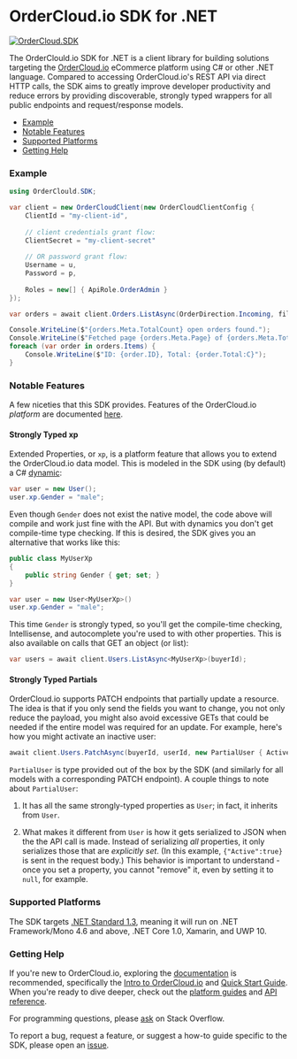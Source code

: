 # OrderCloud.io SDK for .NET

[![OrderCloud.SDK](https://img.shields.io/nuget/v/OrderCloud.SDK.svg?maxAge=3600)](https://www.nuget.org/packages/OrderCloud.SDK/)

The OrderClould.io SDK for .NET is a client library for building solutions targeting the [OrderCloud.io](https://developer.ordercloud.io/documentation/) eCommerce platform using C# or other .NET language. Compared to accessing OrderCloud.io's REST API via direct HTTP calls, the SDK aims to greatly improve developer productivity and reduce errors by providing discoverable, strongly typed wrappers for all public endpoints and request/response models.

- [Example](#example)
- [Notable Features](#notable-features)
- [Supported Platforms](#supported-platforms)
- [Getting Help](#getting-help)

### Example
```c#
using OrderClould.SDK;

var client = new OrderCloudClient(new OrderCloudClientConfig {
    ClientId = "my-client-id",
    
    // client credentials grant flow:
    ClientSecret = "my-client-secret"
    
    // OR password grant flow:
    Username = u,
    Password = p,
    
    Roles = new[] { ApiRole.OrderAdmin }
});

var orders = await client.Orders.ListAsync(OrderDirection.Incoming, filters: new { Status = OrderStatus.Open });

Console.WriteLine($"{orders.Meta.TotalCount} open orders found.");
Console.WriteLine($"Fetched page {orders.Meta.Page} of {orders.Meta.TotalPages}.");
foreach (var order in orders.Items) {
    Console.WriteLine($"ID: {order.ID}, Total: {order.Total:C}");
}

```

### Notable Features
A few niceties that this SDK provides. Features of the OrderCloud.io _platform_ are documented [here](https://developer.ordercloud.io/documentation).

#### Strongly Typed xp
Extended Properties, or `xp`, is a platform feature that allows you to extend the OrderCloud.io data model. This is modeled in the SDK using (by default) a C# [dynamic](https://docs.microsoft.com/en-us/dotnet/csharp/language-reference/keywords/dynamic):

```c#
var user = new User();
user.xp.Gender = "male";
```

Even though `Gender` does not exist the native model, the code above will compile and work just fine with the API. But with dynamics you don't get compile-time type checking. If this is desired, the SDK gives you an alternative that works like this:

```c#
public class MyUserXp
{
    public string Gender { get; set; }
}

var user = new User<MyUserXp>()
user.xp.Gender = "male";
```

This time `Gender` is strongly typed, so you'll get the compile-time checking, Intellisense, and autocomplete you're used to with other properties. This is also available on calls that GET an object (or list):

```c#
var users = await client.Users.ListAsync<MyUserXp>(buyerId);
```

#### Strongly Typed Partials

OrderCloud.io supports PATCH endpoints that partially update a resource. The idea is that if you only send the fields you want to change, you not only reduce the payload, you might also avoid excessive GETs that could be needed if the entire model was required for an update. For example, here's how you might activate an inactive user:

```c#
await client.Users.PatchAsync(buyerId, userId, new PartialUser { Active = true });
```

`PartialUser` is type provided out of the box by the SDK (and similarly for all models with a corresponding PATCH endpoint). A couple things to note about `PartialUser`:

1. It has all the same strongly-typed properties as `User`; in fact, it inherits from `User`.

2. What makes it different from `User` is how it gets serialized to JSON when the the API call is made. Instead of serializing _all_ properties, it only serializes those that are _explicitly set_. (In this example, `{"Active":true}` is sent in the request body.) This behavior is important to understand - once you set a property, you cannot "remove" it, even by setting it to `null`, for example.

### Supported Platforms
The SDK targets [.NET Standard 1.3](https://docs.microsoft.com/en-us/dotnet/standard/net-standard), meaning it will run on .NET Framework/Mono 4.6 and above, .NET Core 1.0, Xamarin, and UWP 10.

### Getting Help
If you're new to OrderCloud.io, exploring the [documentation](https://developer.ordercloud.io/documentation) is recommended, specifically the [Intro to OrderCloud.io](https://developer.ordercloud.io/documentation/platform-guides/getting-started/introduction-to-ordercloud) and [Quick Start Guide](https://developer.ordercloud.io/documentation/platform-guides/getting-started/quick-start-guide). When you're ready to dive deeper, check out the [platform guides](https://developer.ordercloud.io/documentation/platform-guides) and [API reference](https://developer.ordercloud.io/documentation/api-reference).

For programming questions, please [ask](https://stackoverflow.com/questions/ask?tags=ordercloud) on Stack Overflow.

To report a bug, request a feature, or suggest a how-to guide specific to the SDK, please open an [issue](https://github.com/ordercloud-api/ordercloud-dotnet-sdk/issues/new). 
